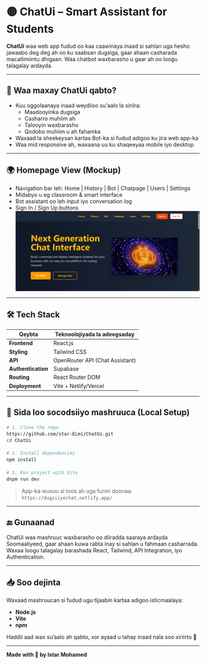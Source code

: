 

# 🟡 ChatUi – Smart Assistant for Students

**ChatUi** waa web app fudud oo kaa caawinaya inaad si sahlan uga hesho jawaabo deg deg ah oo ku saabsan dugsiga, gaar ahaan casharada macallimiintu dhigaan. Waa chatbot waxbarasho u gaar ah oo loogu talagalay ardayda.

---

## 🧠 Waa maxay ChatUi qabto?

- Kuu oggolaanaya inaad weydiiso su'aalo la xiriira:
  - Maadooyinka dugsiga
  - Casharro muhiim ah
  - Talooyin waxbarasho
  - Qodobo muhiim u ah fahamka
- Waxaad la sheekeysan kartaa Bot-ka si fudud adigoo ku jira web app-ka
- Waa mid responsive ah, waxaana uu ku shaqeeyaa mobile iyo desktop

---

## 🌍 Homepage View (Mockup)

- Navigation bar leh: Home | History | Bot | Chatpage | Users | Settings
- Midabyo u eg classroom & smart interface
- Bot assistant oo leh input iyo conversation log
- Sign In / Sign Up buttons
![alt text](image.png)
---

## 🛠️ Tech Stack

| Qeybta            | Teknoolojiyada la adeegsaday           |
|-------------------|----------------------------------------|
| **Frontend**      | React.js                               |
| **Styling**       | Tailwind CSS                           |
| **API**           | OpenRouter API (Chat Assistant)        |
| **Authentication**| Supabase                               |
| **Routing**       | React Router DOM                       |
| **Deployment**    | Vite + Netlify/Vercel                  |

---

## 🔧 Sida loo socodsiiyo mashruuca (Local Setup)

```bash
# 1. Clone the repo
https://github.com/star-ELmi/ChatUi.git
cd ChatUi

# 2. Install dependencies
npm install

# 3. Run project with Vite
dnpm run dev
```

> App-ka wuxuu si toos ah uga furmi doonaa: `https://dugsiiyechat.netlify.app/`

---

## 🔚 Gunaanad

ChatUi waa mashruuc waxbarasho oo diiradda saaraya ardayda Soomaaliyeed, gaar ahaan kuwa rabta inay si sahlan u fahmaan casharrada. Waxaa loogu talagalay barashada React, Tailwind, API Integration, iyo Authentication.

---

## 📥 Soo dejinta

Waxaad mashruucan si fudud ugu tijaabin kartaa adigoo isticmaalaya:
- **Node.js**
- **Vite**
- **npm**

Haddii aad wax su’aalo ah qabto, xor ayaad u tahay inaad nala soo xiriirto 💬

---

**Made with 💛 by Istar Mohamed**

